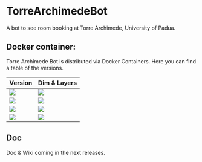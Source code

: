 # TorreArchimedeBot

A bot to see room booking at Torre Archimede, University of Padua.

## Docker container:

Torre Archimede Bot is distributed via Docker Containers. Here you can find a table of the versions.

| Version 	| Dim & Layers 	|
|---------	|--------------	|
|[![](https://images.microbadger.com/badges/version/polpetta/torrearchimedebot.svg)](https://microbadger.com/images/polpetta/torrearchimedebot "Get your own version badge on microbadger.com")|[![](https://images.microbadger.com/badges/image/polpetta/torrearchimedebot.svg)](https://microbadger.com/images/polpetta/torrearchimedebot "Get your own image badge on microbadger.com")|
|[![](https://images.microbadger.com/badges/version/polpetta/torrearchimedebot:v0.1.1.svg)](https://microbadger.com/images/polpetta/torrearchimedebot:v0.1.1 "Get your own version badge on microbadger.com")|[![](https://images.microbadger.com/badges/image/polpetta/torrearchimedebot:v0.1.1.svg)](https://microbadger.com/images/polpetta/torrearchimedebot:v0.1.1 "Get your own image badge on microbadger.com")|
|[![](https://images.microbadger.com/badges/version/polpetta/torrearchimedebot:v0.1.2.svg)](https://microbadger.com/images/polpetta/torrearchimedebot:v0.1.2 "Get your own version badge on microbadger.com")|[![](https://images.microbadger.com/badges/image/polpetta/torrearchimedebot:v0.1.2.svg)](https://microbadger.com/images/polpetta/torrearchimedebot:v0.1.2 "Get your own image badge on microbadger.com")|
|[![](https://images.microbadger.com/badges/version/polpetta/torrearchimedebot:v0.1.3.svg)](https://microbadger.com/images/polpetta/torrearchimedebot:v0.1.3 "Get your own version badge on microbadger.com")|[![](https://images.microbadger.com/badges/image/polpetta/torrearchimedebot:v0.1.3.svg)](https://microbadger.com/images/polpetta/torrearchimedebot:v0.1.3 "Get your own image badge on microbadger.com")|

## Doc

Doc & Wiki coming in the next releases.
